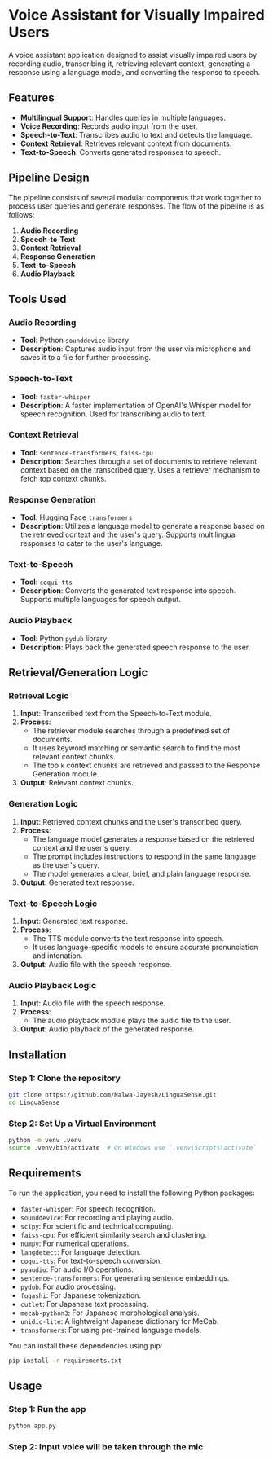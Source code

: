 # Voice Assistant for Visually Impaired Users

A voice assistant application designed to assist visually impaired users by recording audio, transcribing it, retrieving relevant context, generating a response using a language model, and converting the response to speech.

## Features

- **Multilingual Support**: Handles queries in multiple languages.
- **Voice Recording**: Records audio input from the user.
- **Speech-to-Text**: Transcribes audio to text and detects the language.
- **Context Retrieval**: Retrieves relevant context from documents.
- **Text-to-Speech**: Converts generated responses to speech.

## Pipeline Design

The pipeline consists of several modular components that work together to process user queries and generate responses. The flow of the pipeline is as follows:

1. **Audio Recording**
2. **Speech-to-Text**
3. **Context Retrieval**
4. **Response Generation**
5. **Text-to-Speech**
6. **Audio Playback**

## Tools Used

### Audio Recording

- **Tool**: Python `sounddevice` library
- **Description**: Captures audio input from the user via microphone and saves it to a file for further processing.

### Speech-to-Text

- **Tool**: `faster-whisper`
- **Description**: A faster implementation of OpenAI's Whisper model for speech recognition. Used for transcribing audio to text.

### Context Retrieval

- **Tool**: `sentence-transformers`, `faiss-cpu`
- **Description**: Searches through a set of documents to retrieve relevant context based on the transcribed query. Uses a retriever mechanism to fetch top context chunks.

### Response Generation

- **Tool**: Hugging Face `transformers`
- **Description**: Utilizes a language model to generate a response based on the retrieved context and the user's query. Supports multilingual responses to cater to the user's language.

### Text-to-Speech

- **Tool**: `coqui-tts`
- **Description**: Converts the generated text response into speech. Supports multiple languages for speech output.

### Audio Playback

- **Tool**: Python `pydub` library
- **Description**: Plays back the generated speech response to the user.

## Retrieval/Generation Logic

### Retrieval Logic

1. **Input**: Transcribed text from the Speech-to-Text module.
2. **Process**:
   - The retriever module searches through a predefined set of documents.
   - It uses keyword matching or semantic search to find the most relevant context chunks.
   - The top `k` context chunks are retrieved and passed to the Response Generation module.
3. **Output**: Relevant context chunks.

### Generation Logic

1. **Input**: Retrieved context chunks and the user's transcribed query.
2. **Process**:
   - The language model generates a response based on the retrieved context and the user's query.
   - The prompt includes instructions to respond in the same language as the user's query.
   - The model generates a clear, brief, and plain language response.
3. **Output**: Generated text response.

### Text-to-Speech Logic

1. **Input**: Generated text response.
2. **Process**:
   - The TTS module converts the text response into speech.
   - It uses language-specific models to ensure accurate pronunciation and intonation.
3. **Output**: Audio file with the speech response.

### Audio Playback Logic

1. **Input**: Audio file with the speech response.
2. **Process**:
   - The audio playback module plays the audio file to the user.
3. **Output**: Audio playback of the generated response.

## Installation

### Step 1: Clone the repository
```sh
git clone https://github.com/Nalwa-Jayesh/LinguaSense.git
cd LinguaSense
```

### Step 2: Set Up a Virtual Environment
```sh
python -m venv .venv
source .venv/bin/activate  # On Windows use `.venv\Scripts\activate`
```

## Requirements

To run the application, you need to install the following Python packages:

- `faster-whisper`: For speech recognition.
- `sounddevice`: For recording and playing audio.
- `scipy`: For scientific and technical computing.
- `faiss-cpu`: For efficient similarity search and clustering.
- `numpy`: For numerical operations.
- `langdetect`: For language detection.
- `coqui-tts`: For text-to-speech conversion.
- `pyaudio`: For audio I/O operations.
- `sentence-transformers`: For generating sentence embeddings.
- `pydub`: For audio processing.
- `fugashi`: For Japanese tokenization.
- `cutlet`: For Japanese text processing.
- `mecab-python3`: For Japanese morphological analysis.
- `unidic-lite`: A lightweight Japanese dictionary for MeCab.
- `transformers`: For using pre-trained language models.

You can install these dependencies using pip:

```sh
pip install -r requirements.txt
```

## Usage

### Step 1: Run the app
```sh
python app.py
```
### Step 2: Input voice will be taken through the mic